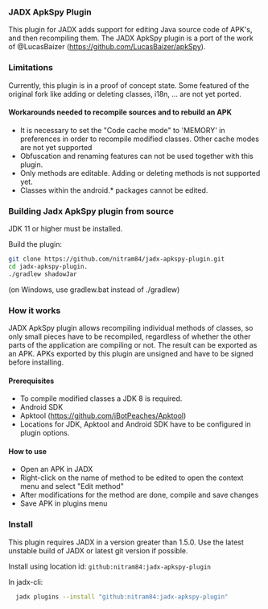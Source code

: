 ### JADX ApkSpy Plugin

This plugin for JADX adds support for editing Java source code of APK's, and then recompiling them. The JADX ApkSpy plugin is a port of the work of @LucasBaizer (https://github.com/LucasBaizer/apkSpy).

### Limitations

Currently, this plugin is in a proof of concept state. Some featured of the original fork like adding or deleting classes, i18n, ... are not yet ported.

#### Workarounds needed to recompile sources and to rebuild an APK

* It is necessary to set the "Code cache mode" to 'MEMORY' in preferences in order to recompile modified classes. Other cache modes are not yet supported
* Obfuscation and renaming features can not be used together with this plugin.
* Only methods are editable. Adding or deleting methods is not supported yet.
* Classes within the android.* packages cannot be edited.

### Building Jadx ApkSpy plugin from source

JDK 11 or higher must be installed.

Build the plugin:

```bash
git clone https://github.com/nitram84/jadx-apkspy-plugin.git
cd jadx-apkspy-plugin.
./gradlew shadowJar
```

(on Windows, use gradlew.bat instead of ./gradlew)

### How it works

JADX ApkSpy plugin allows recompiling individual methods of classes, so only small pieces have to be recompiled, regardless of whether the other parts of the application are compiling or not. The result can be exported as an APK. APKs exported by this plugin are unsigned and have to be signed before installing.

#### Prerequisites

* To compile modified classes a JDK 8 is required.
* Android SDK
* Apktool (https://github.com/iBotPeaches/Apktool)
* Locations for JDK, Apktool and Android SDK have to be configured in plugin options.

#### How to use

* Open an APK in JADX
* Right-click on the name of method to be edited to open the context menu and select "Edit method"
* After modifications for the method are done, compile and save changes
* Save APK in plugins menu

### Install

This plugin requires JADX in a version greater than 1.5.0. Use the latest unstable build of JADX or latest git version if possible.

Install using location id: `github:nitram84:jadx-apkspy-plugin`

In jadx-cli:
```bash
  jadx plugins --install "github:nitram84:jadx-apkspy-plugin"
```
